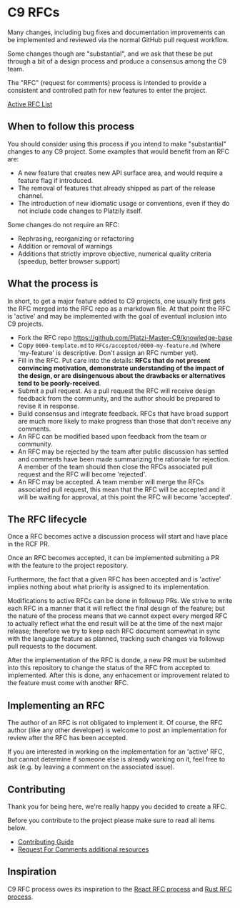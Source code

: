 # C9 RFCs

Many changes, including bug fixes and documentation improvements can be
implemented and reviewed via the normal GitHub pull request workflow.

Some changes though are "substantial", and we ask that these be put
through a bit of a design process and produce a consensus among the C9 team.

The "RFC" (request for comments) process is intended to provide a
consistent and controlled path for new features to enter the project.

[Active RFC List](https://github.com/Platzi-Master-C9/knowledge-base/pulls)

## When to follow this process

You should consider using this process if you intend to make "substantial"
changes to any C9 project. Some examples that would benefit
from an RFC are:

  - A new feature that creates new API surface area, and would
     require a feature flag if introduced.
  - The removal of features that already shipped as part of the release
     channel.
  - The introduction of new idiomatic usage or conventions, even if they
     do not include code changes to Platzily itself.

Some changes do not require an RFC:

  - Rephrasing, reorganizing or refactoring
  - Addition or removal of warnings
  - Additions that strictly improve objective, numerical quality
  criteria (speedup, better browser support)

## What the process is

In short, to get a major feature added to C9 projects, one usually first gets
the RFC merged into the RFC repo as a markdown file. At that point the RFC
is 'active' and may be implemented with the goal of eventual inclusion
into C9 projects.

- Fork the RFC repo https://github.com/Platzi-Master-C9/knowledge-base
- Copy `0000-template.md` to `RFCs/accepted/0000-my-feature.md` (where 'my-feature' is descriptive. Don't assign an RFC number yet).
- Fill in the RFC. Put care into the details: **RFCs that do not present convincing motivation, demonstrate understanding of the impact of the design, or are disingenuous about the drawbacks or alternatives tend to be poorly-received**.
- Submit a pull request. As a pull request the RFC will receive design feedback from the community, and the author should be prepared to revise it in response.
- Build consensus and integrate feedback. RFCs that have broad support are much more likely to make progress than those that don't receive any comments.
- An RFC can be modified based upon feedback from the team or community.
- An RFC may be rejected by the team after public discussion has settled and comments have been made summarizing the rationale for rejection. A member of the team should then close the RFCs associated pull request and the RFC will become 'rejected'.
- An RFC may be accepted. A team member will merge the RFCs associated pull request, this mean that the RFC will be accepted and it will be waiting for approval, at this point the RFC will become 'accepted'.

## The RFC lifecycle

Once a RFC becomes active a discussion process will start and have place in the RCF PR.

Once an RFC becomes accepted, it can be implemented submiting a PR with the feature to the project repository.

Furthermore, the fact that a given RFC has been accepted and is 'active' implies nothing about what priority is assigned to its implementation.

Modifications to active RFCs can be done in followup PRs. We strive to write each RFC in a manner that it will reflect the final design of the feature; but the nature of the process means that we cannot expect every merged RFC to actually reflect what the end result will be at the time of the next major release; therefore we try to keep each RFC document somewhat in sync with the language feature as planned, tracking such changes via followup pull requests to the document.

After the implementation of the RFC is donde, a new PR must be submited into this repository to change the status of the RFC from accepted to implemented. After this is done, any enhacement or improvement related to the feature must come with another RFC.

## Implementing an RFC

The author of an RFC is not obligated to implement it. Of course, the RFC author (like any other developer) is welcome to post an implementation for review after the RFC has been accepted.

If you are interested in working on the implementation for an 'active' RFC, but cannot determine if someone else is already working on it, feel free to ask (e.g. by leaving a comment on the associated issue).

## Contributing

Thank you for being here, we're really happy you decided to create a RFC.

Before you contribute to the project please make sure to read all items below.

* [Contributing Guide](https://github.com/Platzi-Master-C9/knowledge-base/blob/main/RFCs/CONTRIBUTING.md)
* [Request For Comments additional resources](https://platziteam.notion.site/Request-for-comments-RFC-52ff9f80e16a4b7da582ca48c30cfb1e)

## Inspiration

C9 RFC process owes its inspiration to the [React RFC process](https://github.com/reactjs/rfcs) and [Rust RFC process](https://github.com/rust-lang/rfcs).